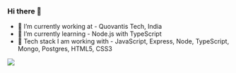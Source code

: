 ### Hi there 👋

- 🔭 I’m currently working at - Quovantis Tech, India
- 🌱 I’m currently learning - Node.js with TypeScript
- :dart: Tech stack I am working with - JavaScript, Express, Node, TypeScript, Mongo, Postgres, HTML5, CSS3

![](https://github-readme-stats.vercel.app/api?username=vaibhavmehra9)

